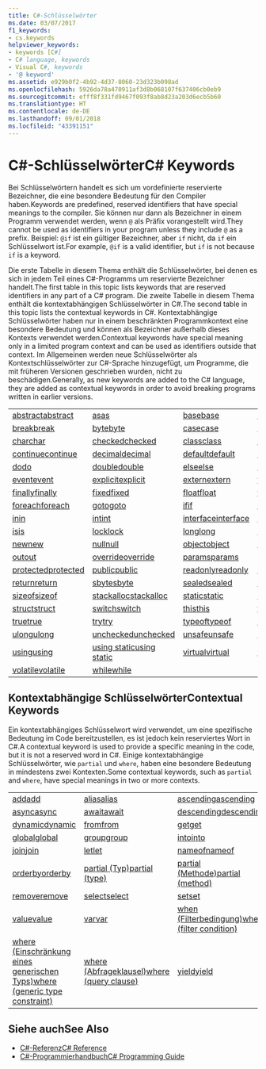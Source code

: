 ```yaml
---
title: C#-Schlüsselwörter
ms.date: 03/07/2017
f1_keywords:
- cs.keywords
helpviewer_keywords:
- keywords [C#]
- C# language, keywords
- Visual C#, keywords
- '@ keyword'
ms.assetid: e929b0f2-4b92-4d37-8060-23d323b098ad
ms.openlocfilehash: 5926da78a470911af3d8b068107f637406cb0eb9
ms.sourcegitcommit: efff8f331fd9467f093f8ab8d23a203d6ecb5b60
ms.translationtype: HT
ms.contentlocale: de-DE
ms.lasthandoff: 09/01/2018
ms.locfileid: "43391151"
---
```

# <a name="c-keywords"></a><span data-ttu-id="832cc-102">C#-Schlüsselwörter</span><span class="sxs-lookup"><span data-stu-id="832cc-102">C# Keywords</span></span>
<span data-ttu-id="832cc-103">Bei Schlüsselwörtern handelt es sich um vordefinierte reservierte Bezeichner, die eine besondere Bedeutung für den Compiler haben.</span><span class="sxs-lookup"><span data-stu-id="832cc-103">Keywords are predefined, reserved identifiers that have special meanings to the compiler.</span></span> <span data-ttu-id="832cc-104">Sie können nur dann als Bezeichner in einem Programm verwendet werden, wenn `@` als Präfix vorangestellt wird.</span><span class="sxs-lookup"><span data-stu-id="832cc-104">They cannot be used as identifiers in your program unless they include `@` as a prefix.</span></span> <span data-ttu-id="832cc-105">Beispiel: `@if` ist ein gültiger Bezeichner, aber `if` nicht, da `if` ein Schlüsselwort ist.</span><span class="sxs-lookup"><span data-stu-id="832cc-105">For example, `@if` is a valid identifier, but `if` is not because `if` is a keyword.</span></span>  
  
 <span data-ttu-id="832cc-106">Die erste Tabelle in diesem Thema enthält die Schlüsselwörter, bei denen es sich in jedem Teil eines C#-Programms um reservierte Bezeichner handelt.</span><span class="sxs-lookup"><span data-stu-id="832cc-106">The first table in this topic lists keywords that are reserved identifiers in any part of a C# program.</span></span> <span data-ttu-id="832cc-107">Die zweite Tabelle in diesem Thema enthält die kontextabhängigen Schlüsselwörter in C#.</span><span class="sxs-lookup"><span data-stu-id="832cc-107">The second table in this topic lists the contextual keywords in C#.</span></span> <span data-ttu-id="832cc-108">Kontextabhängige Schlüsselwörter haben nur in einem beschränkten Programmkontext eine besondere Bedeutung und können als Bezeichner außerhalb dieses Kontexts verwendet werden.</span><span class="sxs-lookup"><span data-stu-id="832cc-108">Contextual keywords have special meaning only in a limited program context and can be used as identifiers outside that context.</span></span> <span data-ttu-id="832cc-109">Im Allgemeinen werden neue Schlüsselwörter als Kontextschlüsselwörter zur C#-Sprache hinzugefügt, um Programme, die mit früheren Versionen geschrieben wurden, nicht zu beschädigen.</span><span class="sxs-lookup"><span data-stu-id="832cc-109">Generally, as new keywords are added to the C# language, they are added as contextual keywords in order to avoid breaking programs written in earlier versions.</span></span>  
  
|||||  
|---|---|---|---|  
|[<span data-ttu-id="832cc-110">abstract</span><span class="sxs-lookup"><span data-stu-id="832cc-110">abstract</span></span>](../../../csharp/language-reference/keywords/abstract.md)|[<span data-ttu-id="832cc-111">as</span><span class="sxs-lookup"><span data-stu-id="832cc-111">as</span></span>](../../../csharp/language-reference/keywords/as.md)|[<span data-ttu-id="832cc-112">base</span><span class="sxs-lookup"><span data-stu-id="832cc-112">base</span></span>](../../../csharp/language-reference/keywords/base.md)|[<span data-ttu-id="832cc-113">bool</span><span class="sxs-lookup"><span data-stu-id="832cc-113">bool</span></span>](../../../csharp/language-reference/keywords/bool.md)|  
|[<span data-ttu-id="832cc-114">break</span><span class="sxs-lookup"><span data-stu-id="832cc-114">break</span></span>](../../../csharp/language-reference/keywords/break.md)|[<span data-ttu-id="832cc-115">byte</span><span class="sxs-lookup"><span data-stu-id="832cc-115">byte</span></span>](../../../csharp/language-reference/keywords/byte.md)|[<span data-ttu-id="832cc-116">case</span><span class="sxs-lookup"><span data-stu-id="832cc-116">case</span></span>](../../../csharp/language-reference/keywords/switch.md)|[<span data-ttu-id="832cc-117">catch</span><span class="sxs-lookup"><span data-stu-id="832cc-117">catch</span></span>](../../../csharp/language-reference/keywords/try-catch.md)|  
|[<span data-ttu-id="832cc-118">char</span><span class="sxs-lookup"><span data-stu-id="832cc-118">char</span></span>](../../../csharp/language-reference/keywords/char.md)|[<span data-ttu-id="832cc-119">checked</span><span class="sxs-lookup"><span data-stu-id="832cc-119">checked</span></span>](../../../csharp/language-reference/keywords/checked.md)|[<span data-ttu-id="832cc-120">class</span><span class="sxs-lookup"><span data-stu-id="832cc-120">class</span></span>](../../../csharp/language-reference/keywords/class.md)|[<span data-ttu-id="832cc-121">const</span><span class="sxs-lookup"><span data-stu-id="832cc-121">const</span></span>](../../../csharp/language-reference/keywords/const.md)|  
|[<span data-ttu-id="832cc-122">continue</span><span class="sxs-lookup"><span data-stu-id="832cc-122">continue</span></span>](../../../csharp/language-reference/keywords/continue.md)|[<span data-ttu-id="832cc-123">decimal</span><span class="sxs-lookup"><span data-stu-id="832cc-123">decimal</span></span>](../../../csharp/language-reference/keywords/decimal.md)|[<span data-ttu-id="832cc-124">default</span><span class="sxs-lookup"><span data-stu-id="832cc-124">default</span></span>](../../../csharp/language-reference/keywords/default.md)|[<span data-ttu-id="832cc-125">delegate</span><span class="sxs-lookup"><span data-stu-id="832cc-125">delegate</span></span>](../../../csharp/language-reference/keywords/delegate.md)|  
|[<span data-ttu-id="832cc-126">do</span><span class="sxs-lookup"><span data-stu-id="832cc-126">do</span></span>](../../../csharp/language-reference/keywords/do.md)|[<span data-ttu-id="832cc-127">double</span><span class="sxs-lookup"><span data-stu-id="832cc-127">double</span></span>](../../../csharp/language-reference/keywords/double.md)|[<span data-ttu-id="832cc-128">else</span><span class="sxs-lookup"><span data-stu-id="832cc-128">else</span></span>](../../../csharp/language-reference/keywords/if-else.md)|[<span data-ttu-id="832cc-129">enum</span><span class="sxs-lookup"><span data-stu-id="832cc-129">enum</span></span>](../../../csharp/language-reference/keywords/enum.md)|  
|[<span data-ttu-id="832cc-130">event</span><span class="sxs-lookup"><span data-stu-id="832cc-130">event</span></span>](../../../csharp/language-reference/keywords/event.md)|[<span data-ttu-id="832cc-131">explicit</span><span class="sxs-lookup"><span data-stu-id="832cc-131">explicit</span></span>](../../../csharp/language-reference/keywords/explicit.md)|[<span data-ttu-id="832cc-132">extern</span><span class="sxs-lookup"><span data-stu-id="832cc-132">extern</span></span>](../../../csharp/language-reference/keywords/extern.md)|[<span data-ttu-id="832cc-133">false</span><span class="sxs-lookup"><span data-stu-id="832cc-133">false</span></span>](../../../csharp/language-reference/keywords/false.md)|  
|[<span data-ttu-id="832cc-134">finally</span><span class="sxs-lookup"><span data-stu-id="832cc-134">finally</span></span>](../../../csharp/language-reference/keywords/try-finally.md)|[<span data-ttu-id="832cc-135">fixed</span><span class="sxs-lookup"><span data-stu-id="832cc-135">fixed</span></span>](../../../csharp/language-reference/keywords/fixed-statement.md)|[<span data-ttu-id="832cc-136">float</span><span class="sxs-lookup"><span data-stu-id="832cc-136">float</span></span>](../../../csharp/language-reference/keywords/float.md)|[<span data-ttu-id="832cc-137">for</span><span class="sxs-lookup"><span data-stu-id="832cc-137">for</span></span>](../../../csharp/language-reference/keywords/for.md)|  
|[<span data-ttu-id="832cc-138">foreach</span><span class="sxs-lookup"><span data-stu-id="832cc-138">foreach</span></span>](../../../csharp/language-reference/keywords/foreach-in.md)|[<span data-ttu-id="832cc-139">goto</span><span class="sxs-lookup"><span data-stu-id="832cc-139">goto</span></span>](../../../csharp/language-reference/keywords/goto.md)|[<span data-ttu-id="832cc-140">if</span><span class="sxs-lookup"><span data-stu-id="832cc-140">if</span></span>](../../../csharp/language-reference/keywords/if-else.md)|[<span data-ttu-id="832cc-141">implicit</span><span class="sxs-lookup"><span data-stu-id="832cc-141">implicit</span></span>](../../../csharp/language-reference/keywords/implicit.md)|  
|[<span data-ttu-id="832cc-142">in</span><span class="sxs-lookup"><span data-stu-id="832cc-142">in</span></span>](../../../csharp/language-reference/keywords/in.md)|[<span data-ttu-id="832cc-143">int</span><span class="sxs-lookup"><span data-stu-id="832cc-143">int</span></span>](../../../csharp/language-reference/keywords/int.md)|[<span data-ttu-id="832cc-144">interface</span><span class="sxs-lookup"><span data-stu-id="832cc-144">interface</span></span>](../../../csharp/language-reference/keywords/interface.md)|[<span data-ttu-id="832cc-145">internal</span><span class="sxs-lookup"><span data-stu-id="832cc-145">internal</span></span>](../../../csharp/language-reference/keywords/internal.md)|
|[<span data-ttu-id="832cc-146">is</span><span class="sxs-lookup"><span data-stu-id="832cc-146">is</span></span>](../../../csharp/language-reference/keywords/is.md)|[<span data-ttu-id="832cc-147">lock</span><span class="sxs-lookup"><span data-stu-id="832cc-147">lock</span></span>](../../../csharp/language-reference/keywords/lock-statement.md)|[<span data-ttu-id="832cc-148">long</span><span class="sxs-lookup"><span data-stu-id="832cc-148">long</span></span>](../../../csharp/language-reference/keywords/long.md)|[<span data-ttu-id="832cc-149">namespace</span><span class="sxs-lookup"><span data-stu-id="832cc-149">namespace</span></span>](../../../csharp/language-reference/keywords/namespace.md)|
|[<span data-ttu-id="832cc-150">new</span><span class="sxs-lookup"><span data-stu-id="832cc-150">new</span></span>](../../../csharp/language-reference/keywords/new.md)|[<span data-ttu-id="832cc-151">null</span><span class="sxs-lookup"><span data-stu-id="832cc-151">null</span></span>](../../../csharp/language-reference/keywords/null.md)|[<span data-ttu-id="832cc-152">object</span><span class="sxs-lookup"><span data-stu-id="832cc-152">object</span></span>](../../../csharp/language-reference/keywords/object.md)|[<span data-ttu-id="832cc-153">operator</span><span class="sxs-lookup"><span data-stu-id="832cc-153">operator</span></span>](../../../csharp/language-reference/keywords/operator.md)|
|[<span data-ttu-id="832cc-154">out</span><span class="sxs-lookup"><span data-stu-id="832cc-154">out</span></span>](../../../csharp/language-reference/keywords/out.md)|[<span data-ttu-id="832cc-155">override</span><span class="sxs-lookup"><span data-stu-id="832cc-155">override</span></span>](../../../csharp/language-reference/keywords/override.md)|[<span data-ttu-id="832cc-156">params</span><span class="sxs-lookup"><span data-stu-id="832cc-156">params</span></span>](../../../csharp/language-reference/keywords/params.md)|[<span data-ttu-id="832cc-157">private</span><span class="sxs-lookup"><span data-stu-id="832cc-157">private</span></span>](../../../csharp/language-reference/keywords/private.md)|
|[<span data-ttu-id="832cc-158">protected</span><span class="sxs-lookup"><span data-stu-id="832cc-158">protected</span></span>](../../../csharp/language-reference/keywords/protected.md)|[<span data-ttu-id="832cc-159">public</span><span class="sxs-lookup"><span data-stu-id="832cc-159">public</span></span>](../../../csharp/language-reference/keywords/public.md)|[<span data-ttu-id="832cc-160">readonly</span><span class="sxs-lookup"><span data-stu-id="832cc-160">readonly</span></span>](../../../csharp/language-reference/keywords/readonly.md)|[<span data-ttu-id="832cc-161">ref</span><span class="sxs-lookup"><span data-stu-id="832cc-161">ref</span></span>](../../../csharp/language-reference/keywords/ref.md)|
|[<span data-ttu-id="832cc-162">return</span><span class="sxs-lookup"><span data-stu-id="832cc-162">return</span></span>](../../../csharp/language-reference/keywords/return.md)|[<span data-ttu-id="832cc-163">sbyte</span><span class="sxs-lookup"><span data-stu-id="832cc-163">sbyte</span></span>](../../../csharp/language-reference/keywords/sbyte.md)|[<span data-ttu-id="832cc-164">sealed</span><span class="sxs-lookup"><span data-stu-id="832cc-164">sealed</span></span>](../../../csharp/language-reference/keywords/sealed.md)|[<span data-ttu-id="832cc-165">short</span><span class="sxs-lookup"><span data-stu-id="832cc-165">short</span></span>](../../../csharp/language-reference/keywords/short.md)||
[<span data-ttu-id="832cc-166">sizeof</span><span class="sxs-lookup"><span data-stu-id="832cc-166">sizeof</span></span>](../../../csharp/language-reference/keywords/sizeof.md)|[<span data-ttu-id="832cc-167">stackalloc</span><span class="sxs-lookup"><span data-stu-id="832cc-167">stackalloc</span></span>](../../../csharp/language-reference/keywords/stackalloc.md)|[<span data-ttu-id="832cc-168">static</span><span class="sxs-lookup"><span data-stu-id="832cc-168">static</span></span>](../../../csharp/language-reference/keywords/static.md)|[<span data-ttu-id="832cc-169">string</span><span class="sxs-lookup"><span data-stu-id="832cc-169">string</span></span>](../../../csharp/language-reference/keywords/string.md)|
|[<span data-ttu-id="832cc-170">struct</span><span class="sxs-lookup"><span data-stu-id="832cc-170">struct</span></span>](../../../csharp/language-reference/keywords/struct.md)|[<span data-ttu-id="832cc-171">switch</span><span class="sxs-lookup"><span data-stu-id="832cc-171">switch</span></span>](../../../csharp/language-reference/keywords/switch.md)|[<span data-ttu-id="832cc-172">this</span><span class="sxs-lookup"><span data-stu-id="832cc-172">this</span></span>](../../../csharp/language-reference/keywords/this.md)|[<span data-ttu-id="832cc-173">throw</span><span class="sxs-lookup"><span data-stu-id="832cc-173">throw</span></span>](../../../csharp/language-reference/keywords/throw.md)|
|[<span data-ttu-id="832cc-174">true</span><span class="sxs-lookup"><span data-stu-id="832cc-174">true</span></span>](../../../csharp/language-reference/keywords/true.md)|[<span data-ttu-id="832cc-175">try</span><span class="sxs-lookup"><span data-stu-id="832cc-175">try</span></span>](../../../csharp/language-reference/keywords/try-catch.md)|[<span data-ttu-id="832cc-176">typeof</span><span class="sxs-lookup"><span data-stu-id="832cc-176">typeof</span></span>](../../../csharp/language-reference/keywords/typeof.md)|[<span data-ttu-id="832cc-177">uint</span><span class="sxs-lookup"><span data-stu-id="832cc-177">uint</span></span>](../../../csharp/language-reference/keywords/uint.md)|
|[<span data-ttu-id="832cc-178">ulong</span><span class="sxs-lookup"><span data-stu-id="832cc-178">ulong</span></span>](../../../csharp/language-reference/keywords/ulong.md)|[<span data-ttu-id="832cc-179">unchecked</span><span class="sxs-lookup"><span data-stu-id="832cc-179">unchecked</span></span>](../../../csharp/language-reference/keywords/unchecked.md)|[<span data-ttu-id="832cc-180">unsafe</span><span class="sxs-lookup"><span data-stu-id="832cc-180">unsafe</span></span>](../../../csharp/language-reference/keywords/unsafe.md)|[<span data-ttu-id="832cc-181">ushort</span><span class="sxs-lookup"><span data-stu-id="832cc-181">ushort</span></span>](../../../csharp/language-reference/keywords/ushort.md)|
|[<span data-ttu-id="832cc-182">using</span><span class="sxs-lookup"><span data-stu-id="832cc-182">using</span></span>](../../../csharp/language-reference/keywords/using.md)|[<span data-ttu-id="832cc-183">using static</span><span class="sxs-lookup"><span data-stu-id="832cc-183">using static</span></span>](using-static.md)|[<span data-ttu-id="832cc-184">virtual</span><span class="sxs-lookup"><span data-stu-id="832cc-184">virtual</span></span>](../../../csharp/language-reference/keywords/virtual.md)|[<span data-ttu-id="832cc-185">void</span><span class="sxs-lookup"><span data-stu-id="832cc-185">void</span></span>](../../../csharp/language-reference/keywords/void.md)|
|[<span data-ttu-id="832cc-186">volatile</span><span class="sxs-lookup"><span data-stu-id="832cc-186">volatile</span></span>](../../../csharp/language-reference/keywords/volatile.md)|[<span data-ttu-id="832cc-187">while</span><span class="sxs-lookup"><span data-stu-id="832cc-187">while</span></span>](../../../csharp/language-reference/keywords/while.md)|

## <a name="contextual-keywords"></a><span data-ttu-id="832cc-188">Kontextabhängige Schlüsselwörter</span><span class="sxs-lookup"><span data-stu-id="832cc-188">Contextual Keywords</span></span>  
 <span data-ttu-id="832cc-189">Ein kontextabhängiges Schlüsselwort wird verwendet, um eine spezifische Bedeutung im Code bereitzustellen, es ist jedoch kein reserviertes Wort in C#.</span><span class="sxs-lookup"><span data-stu-id="832cc-189">A contextual keyword is used to provide a specific meaning in the code, but it is not a reserved word in C#.</span></span> <span data-ttu-id="832cc-190">Einige kontextabhängige Schlüsselwörter, wie `partial` und `where`, haben eine besondere Bedeutung in mindestens zwei Kontexten.</span><span class="sxs-lookup"><span data-stu-id="832cc-190">Some contextual keywords, such as `partial` and `where`, have special meanings in two or more contexts.</span></span>  
  
||||  
|---|---|---|  
|[<span data-ttu-id="832cc-191">add</span><span class="sxs-lookup"><span data-stu-id="832cc-191">add</span></span>](../../../csharp/language-reference/keywords/add.md)|[<span data-ttu-id="832cc-192">alias</span><span class="sxs-lookup"><span data-stu-id="832cc-192">alias</span></span>](../../../csharp/language-reference/keywords/extern-alias.md)|[<span data-ttu-id="832cc-193">ascending</span><span class="sxs-lookup"><span data-stu-id="832cc-193">ascending</span></span>](../../../csharp/language-reference/keywords/ascending.md)|  
|[<span data-ttu-id="832cc-194">async</span><span class="sxs-lookup"><span data-stu-id="832cc-194">async</span></span>](../../../csharp/language-reference/keywords/async.md)|[<span data-ttu-id="832cc-195">await</span><span class="sxs-lookup"><span data-stu-id="832cc-195">await</span></span>](../../../csharp/language-reference/keywords/await.md)|[<span data-ttu-id="832cc-196">descending</span><span class="sxs-lookup"><span data-stu-id="832cc-196">descending</span></span>](../../../csharp/language-reference/keywords/descending.md)|  
|[<span data-ttu-id="832cc-197">dynamic</span><span class="sxs-lookup"><span data-stu-id="832cc-197">dynamic</span></span>](../../../csharp/language-reference/keywords/dynamic.md)|[<span data-ttu-id="832cc-198">from</span><span class="sxs-lookup"><span data-stu-id="832cc-198">from</span></span>](../../../csharp/language-reference/keywords/from-clause.md)|[<span data-ttu-id="832cc-199">get</span><span class="sxs-lookup"><span data-stu-id="832cc-199">get</span></span>](../../../csharp/language-reference/keywords/get.md)|  
|[<span data-ttu-id="832cc-200">global</span><span class="sxs-lookup"><span data-stu-id="832cc-200">global</span></span>](../../../csharp/language-reference/keywords/global.md)|[<span data-ttu-id="832cc-201">group</span><span class="sxs-lookup"><span data-stu-id="832cc-201">group</span></span>](../../../csharp/language-reference/keywords/group-clause.md)|[<span data-ttu-id="832cc-202">into</span><span class="sxs-lookup"><span data-stu-id="832cc-202">into</span></span>](../../../csharp/language-reference/keywords/into.md)|  
|[<span data-ttu-id="832cc-203">join</span><span class="sxs-lookup"><span data-stu-id="832cc-203">join</span></span>](../../../csharp/language-reference/keywords/join-clause.md)|[<span data-ttu-id="832cc-204">let</span><span class="sxs-lookup"><span data-stu-id="832cc-204">let</span></span>](../../../csharp/language-reference/keywords/let-clause.md)|[<span data-ttu-id="832cc-205">nameof</span><span class="sxs-lookup"><span data-stu-id="832cc-205">nameof</span></span>](nameof.md)|   
|[<span data-ttu-id="832cc-206">orderby</span><span class="sxs-lookup"><span data-stu-id="832cc-206">orderby</span></span>](../../../csharp/language-reference/keywords/orderby-clause.md)|[<span data-ttu-id="832cc-207">partial (Typ)</span><span class="sxs-lookup"><span data-stu-id="832cc-207">partial (type)</span></span>](../../../csharp/language-reference/keywords/partial-type.md)|[<span data-ttu-id="832cc-208">partial (Methode)</span><span class="sxs-lookup"><span data-stu-id="832cc-208">partial (method)</span></span>](../../../csharp/language-reference/keywords/partial-method.md)|   
|[<span data-ttu-id="832cc-209">remove</span><span class="sxs-lookup"><span data-stu-id="832cc-209">remove</span></span>](../../../csharp/language-reference/keywords/remove.md)|[<span data-ttu-id="832cc-210">select</span><span class="sxs-lookup"><span data-stu-id="832cc-210">select</span></span>](../../../csharp/language-reference/keywords/select-clause.md)|[<span data-ttu-id="832cc-211">set</span><span class="sxs-lookup"><span data-stu-id="832cc-211">set</span></span>](../../../csharp/language-reference/keywords/set.md)|   
|[<span data-ttu-id="832cc-212">value</span><span class="sxs-lookup"><span data-stu-id="832cc-212">value</span></span>](../../../csharp/language-reference/keywords/value.md)|[<span data-ttu-id="832cc-213">var</span><span class="sxs-lookup"><span data-stu-id="832cc-213">var</span></span>](../../../csharp/language-reference/keywords/var.md)|[<span data-ttu-id="832cc-214">when (Filterbedingung)</span><span class="sxs-lookup"><span data-stu-id="832cc-214">when (filter condition)</span></span>](when.md)|   
|[<span data-ttu-id="832cc-215">where (Einschränkung eines generischen Typs)</span><span class="sxs-lookup"><span data-stu-id="832cc-215">where (generic type constraint)</span></span>](../../../csharp/language-reference/keywords/where-generic-type-constraint.md)|[<span data-ttu-id="832cc-216">where (Abfrageklausel)</span><span class="sxs-lookup"><span data-stu-id="832cc-216">where (query clause)</span></span>](../../../csharp/language-reference/keywords/where-clause.md)|[<span data-ttu-id="832cc-217">yield</span><span class="sxs-lookup"><span data-stu-id="832cc-217">yield</span></span>](../../../csharp/language-reference/keywords/yield.md)|  
  
## <a name="see-also"></a><span data-ttu-id="832cc-218">Siehe auch</span><span class="sxs-lookup"><span data-stu-id="832cc-218">See Also</span></span>

- [<span data-ttu-id="832cc-219">C#-Referenz</span><span class="sxs-lookup"><span data-stu-id="832cc-219">C# Reference</span></span>](../../../csharp/language-reference/index.md)  
- [<span data-ttu-id="832cc-220">C#-Programmierhandbuch</span><span class="sxs-lookup"><span data-stu-id="832cc-220">C# Programming Guide</span></span>](../../../csharp/programming-guide/index.md)
